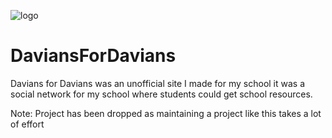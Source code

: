 ![logo](https://github.com/simplystudios/Daviansfordavians/assets/76025286/594cf570-1225-4ad2-a030-c757912c9ff5)

# DaviansForDavians

Davians for Davians was an unofficial site I made for my school it was a social network for my school where students could get school resources.

Note: Project has been dropped as maintaining a project like this takes a lot of effort

